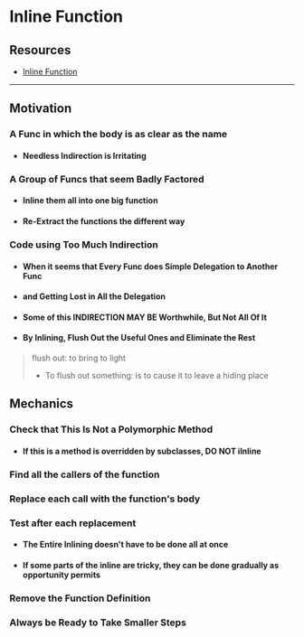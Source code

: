 # Inline Function

## Resources

- [Inline Function](https://memberservices.informit.com/my_account/webedition/9780135425664/html/inlinefunction.html)


---
## Motivation

### A Func in which the body is as clear as the name

- #### Needless Indirection is Irritating


### A Group of Funcs that seem Badly Factored

- #### Inline them all into one big function 
- #### Re-Extract the functions the different way


### Code using Too Much Indirection 

- #### When it seems that Every Func does Simple Delegation to Another Func 
- #### and Getting Lost in All the Delegation
- #### Some of this INDIRECTION MAY BE Worthwhile, But Not All Of It
- #### By Inlining, Flush Out the Useful Ones and Eliminate the Rest

> flush out: to bring to light
> - To flush out something: is to cause it to leave a hiding place


## Mechanics

### Check that This Is Not a Polymorphic Method

- #### If this is a method is overridden by subclasses, DO NOT iInline

### Find all the callers of the function

### Replace each call with the function's body

### Test after each replacement

- #### The Entire Inlining doesn't have to be done all at once 
- #### If some parts of the inline are tricky, they can be done gradually as opportunity permits 

### Remove the Function Definition

### Always be Ready to Take Smaller Steps